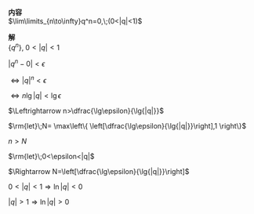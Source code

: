 **内容**  
$\lim\limits_{n\to\infty}q^n=0,\;(0<|q|<1)$  
  
**解**  
$\{q^n\},\;0<|q|<1$  
  
$|q^n-0|<\epsilon$  
  
$\Leftrightarrow |q|^n<\epsilon$  
  
$\Leftrightarrow n\lg{|q|}<\lg\epsilon$  
  
$\Leftrightarrow n>\dfrac{\lg\epsilon}{\lg{|q|}}$  
  
$\rm{let}\;N= \max\left\{ \left[\dfrac{\lg\epsilon}{\lg{|q|}}\right],1 \right\}$  
  
$n>N$  
  
$\rm{let}\;0<\epsilon<|q|$  
  
$\Rightarrow N=\left[\dfrac{\lg\epsilon}{\lg{|q|}}\right]$  
  
$0<|q|<1\Rightarrow \ln|q|<0$  
  
$|q|>1\Rightarrow \ln|q|>0$  
